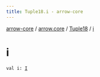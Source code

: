 ```yaml
---
title: Tuple18.i - arrow-core
---
```


[arrow-core](../../index.html) / [arrow.core](../index.html) / [Tuple18](index.html) / [i](./i.html)

# i

`val i: `[`I`](index.html#I)